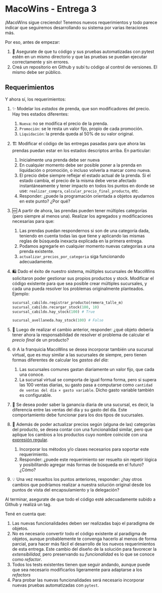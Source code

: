 # MacoWins - Entrega 3

¡MacoWins sigue creciendo! Tenemos nuevos requerimientos y todo parece indicar que seguiremos desarrollando su sistema por varias iteraciones más.

Por eso, antes de empezar:

  1. 🧪 Asegurate de que tu código y sus pruebas automatizadas con pytest estén en un mismo directorio y que las pruebas se puedan ejecutar correctamente y sin errores.
  2. Creá un repositorio en Github y subí tu código al control de versiones. El mismo debe ser público.


## Requerimientos

Y ahora sí, los requerimientos:

  1. ✨ Modelar los _estados_ de prenda, que son modificadores del precio. Hay tres estados diferentes:
      1. `Nueva`: no se modifica el precio de la prenda.
      2. `Promoción`: se le resta un valor fijo, propio de cada promoción.
      3. `Liquidación`: la prenda queda al 50% de su valor original.
  2. 🏗 Modificar el código de las entregas pasadas para que ahora las prendas puedan estar en los estados descriptos arriba. En particular:
      1. Inicialmente una prenda debe ser nueva
      2. En cualquier momento debe ser posible poner a la prenda en liquidación o promoción, o incluso volverla a marcar como nueva.
      3. El precio debe siempre reflejar el estado actual de la prenda. Si el estado cambia, el precio de la misma debe verse afectado instantáneamente y tener impacto en todos los puntos en donde se use: `realizar_compra`, `calcular_precio_final_producto`, etc.
      4. Responder: ¿puede la programación orientada a objetos ayudarnos en este punto? ¿Por qué?
  3. 🆕 A partir de ahora, las prendas pueden tener múltiples categorías (pero siempre al menos una). Realizar los agregados y modificaciones necesarias para que:
      1. Las prendas puedan respondernos si son de una categoría dada, teniendo en cuenta todas las que tiene y aplicando las mismas reglas de búsqueda inexacta explicada en la primera entrega.
      2. Podamos agregarle en cualquier momento nuevas categorías a una prenda existente.
      3. `actualizar_precios_por_categoria` siga funcionando adecuadamente.
  4. 🛍 Dado el éxito de nuestro sistema, múltiples sucursales de MacoWins solicitaron poder gestionar sus propios productos y stock. Modificar el código existente para que sea posible crear múltiples sucursales, y cada una pueda resolver los problemas originalmente planteados. Ejemplo:

     ```python
     sucursal_cabildo.registrar_producto(remera_talle_m)
     sucursal_cabildo.recargar_stock(100, 10)
     sucursal_cabildo.hay_stock(100) # True
     
     sucursal_avellaneda.hay_stock(100) # False
     ```
  
  5. 🤔 Luego de realizar el cambio anterior, responder: ¿qué objeto debería tener ahora la responsabilidad de resolver el problema de calcular el _precio final_ de un producto?
  6. 🌐 A la franquicia MacoWins se desea incorporar también una sucursal virtual, que es muy similar a las sucursales de siempre, pero tienen formas diferentes de calcular los _gastos del día_:
      1. Las sucursales comunes gastan diariamente un valor fijo, que cada una conoce.
      2. La sucursal virtual se comporta de igual forma forma, pero si supera las 100 ventas diarias, su gasto pasa a computarse como `cantidad de ventas del día × gasto variable`. Dicho gasto variable también es configurable.
  7. 🤑 Se desea poder saber la ganancia diaria de una sucursal, es decir, la diferencia entre las ventas del día y su gasto del día. Este comportamiento debe funcionar para los dos tipos de sucursales.
  8. 📛 Además de poder actualizar precios según (alguna de las) categorías del producto, se desea contar con una funcionalidad similar, pero que aplique los cambios a los productos cuyo nombre coincide con una [expresión regular](https://flbulgarelli.github.io/recursos-python/1_introduccion_a_la_programacion/16_expresiones_regulares/).
      1. Incorporar los métodos y/o clases necesarios para soportar este requerimiento.
      2. Responder: ¿puede este requerimiento ser resuelto sin repetir lógica y posibilitando agregar más formas de búsqueda en el futuro? ¿Cómo?
  9. 💡 Una vez resueltos los puntos anteriores, responder: ¿hay otros cambios que podríamos realizar a nuestra solución original desde los puntos de vista del encapsulamiento y la delegación?

Al terminar, asegurate de que todo el código esté adecuadamente subido a Github y realizá un tag.

Tené en cuenta que:

  1. Las nuevas funcionalidades deben ser realizadas bajo el paradigma de objetos.
  2. No es necesario convertir todo el código existente al paradigma de objetos, aunque probablemente te convenga hacerlo al menos de forma parcial, para hacer más fácil el desarrollo de los nuevos requerimientos de esta entrega. Este cambio del diseño de la solución para favorecer la _extensibilidad_, pero preservando su _funcionalidad_ es lo que se conoce como _refactor_.
  3. Todos los tests existentes tienen que seguir andando, aunque puede que sea necesario modificarlos ligeramente para adaptarse a los _refactors_
  4. Para probar las nuevas funcionalidades será necesario incorporar nuevas pruebas automatizadas con `pytest`.
